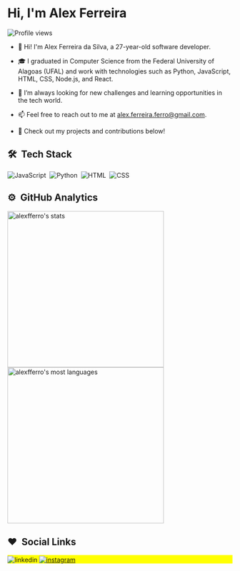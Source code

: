<!--
<img align="right" height="450em" src="https://raw.githubusercontent.com/gist/alexfferro/71a7eaac02ca2cf6e126681a0afdc755/raw/c8a5b25ee54541f051282797ea1b21edfce265d7/githubcard.svg"/>
-->

<h1 align="left">Hi, I'm Alex Ferreira </h1>
<p align="left"> <img src="https://komarev.com/ghpvc/?username=alexfferro&color=blue" alt="Profile views" /> </p>

- 👋 Hi! I'm Alex Ferreira da Silva, a 27-year-old software developer.

- 🎓 I graduated in Computer Science from the Federal University of Alagoas (UFAL) and work with technologies such as Python, JavaScript, HTML, CSS, Node.js, and React.

- 🌱 I’m always looking for new challenges and learning opportunities in the tech world.

- 📫 Feel free to reach out to me at alex.ferreira.ferro@gmail.com.

- 🔗 Check out my projects and contributions below!

## 🛠 &nbsp;Tech Stack

![JavaScript](https://img.shields.io/badge/-JavaScript-05122A?style=flat&logo=javascript)&nbsp;
![Python](https://img.shields.io/badge/-Python-05122A?style=flat&logo=python)&nbsp;
![HTML](https://img.shields.io/badge/-HTML-05122A?style=flat&logo=HTML5)&nbsp;
![CSS](https://img.shields.io/badge/-CSS-05122A?style=flat&logo=CSS3&logoColor=1572B6)&nbsp;

 ## ⚙️ &nbsp;GitHub Analytics

<p align="left">
<img width="350em" src="https://github-readme-stats.vercel.app/api?username=alexfferro&show_icons=true&theme=vision-friendly-dark" alt="alexfferro's stats"/>
<img width="350em" src="https://github-readme-stats.vercel.app/api/top-langs/?username=alexfferro&layout=compact&theme=vision-friendly-dark" alt="alexfferro's most languages"/>
</p>

## :heart: &nbsp;Social Links

<p align="left" style="background:yellow">
  <a href="https://linkedin.com/in/alexfferro/" target="_blank"></a>
  <img align="center" src="https://img.shields.io/badge/-alexfferro-05122A?style=flat&logo=linkedin" alt="linkedin"/>
<a href="https://instagram.com/alexfferro" target="_blank">
 <img align="center" src="https://img.shields.io/badge/-alexfferro-05122A?style=flat&logo=instagram" alt="instagram"/>
</a>
</p>
